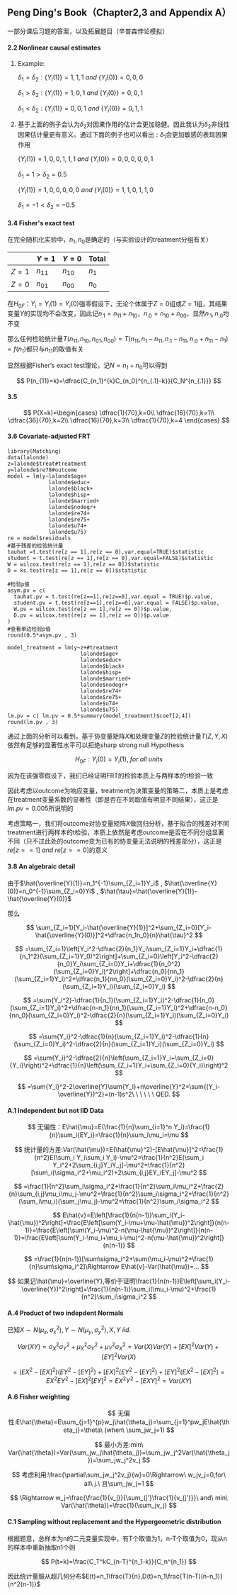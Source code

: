 ## Peng Ding's Book（Chapter2,3 and Appendix A）

一部分课后习题的答案，以及拓展题目（辛普森悖论模拟）
#### 2.2 Nonlinear causal estimates

1.  Example:

    $\delta_1=\delta_2:\{Y_i(1)\}=1,1,1\ and\ \{Y_i(0)\}=0,0,0$

    $\delta_1>\delta_2:\{Y_i(1)\}=1,0,1\ and\ \{Y_i(0)\}=0,0,1$

    $\delta_1<\delta_2:\{Y_i(1)\}=0,0,1\ and\ \{Y_i(0)\}=0,1,1$

2.  基于上面的例子会认为$\delta_2$对因果作用的估计会更加稳健。因此我认为$\delta_2$非线性因果估计量更有意义。通过下面的例子也可以看出$:\delta_1$会更加敏感的表现因果作用

    $\{Y_i(1)\}=1,0,0,1,1,1\ and\ \{Y_i(0)\}=0,0,0,0,0,1$

    $\delta_1=1>\delta_2=0.5$

    $\{Y_i(1)\}=1,0,0,0,0,0\ and\ \{Y_i(0)\}=1,1,0,1,1,0$

    $\delta_1=-1<\delta_2=-0.5$

#### 3.4 Fisher's exact test

在完全随机化实验中，$n_1,n_0$是确定的（与实验设计的treatment分组有关）

|       | $Y=1$    | $Y=0$    | Total |
|-------|----------|----------|-------|
| $Z=1$ | $n_{11}$ | $n_{10}$ | $n_1$ |
| $Z=0$ | $n_{01}$ | $n_{00}$ | $n_0$ |

在$H_{0F}：Y_i=Y_i(1)=Y_i(0)$强零假设下，无论个体属于$Z=0$组或$Z=1$组，其结果变量$Y$的实现均不会改变，因此记$n_{.1}=n_{11}+n_{10}，n_{.0}=n_{10}+n_{00}$，显然$n_{.1},n_{.0}$均不变

那么任何检验统计量$T(n_{11},n_{10},n_{01},n_{00})=T(n_{11},n_1-n_{11},n_{.1}-n_{11},n_{.0}+n_{11}-n_1)=f(n_1)$都只与$n_{11}$的取值有关

显然根据Fisher‘s exact test理论，记$N=n_1+n_0$可以得到

$$
P(n_{11}=k)=\dfrac{C_{n_1}^{k}C_{n_0}^{n_{.1}-k}}{C_N^{n_{.1}}}
$$

#### 3.5

$$
P(X=k)=\begin{cases}
\dfrac{1}{70},k=0\\
\dfrac{16}{70},k=1\\
\dfrac{36}{70},k=2\\
\dfrac{16}{70},k=3\\
\dfrac{1}{70},k=4
\end{cases}
$$

#### 3.6 Covariate-adjusted FRT

```{r}
library(Matching)
data(lalonde)
z=lalonde$treat#treatment
y=lalonde$re78#outcome
model = lm(y~lalonde$age+
             lalonde$educ+
             lalonde$black+
             lalonde$hisp+
             lalonde$married+
             lalonde$nodegr+
             lalonde$re74+
             lalonde$re75+
             lalonde$u74+
             lalonde$u75)
re = model$residuals
#基于残差的检验统计量
tauhat =t.test(re[z == 1],re[z == 0],var.equal=TRUE)$statistic
student = t.test(re[z == 1],re[z == 0],var.equal=FALSE)$statistic
W = wilcox.test(re[z == 1],re[z == 0])$statistic
D = ks.test(re[z == 1],re[z == 0])$statistic
```

```{r}
#检验p值
asym.pv = c(
  tauhat.pv = t.test(re[z==1],re[z==0],var.equal = TRUE)$p.value,
  student.pv = t.test(re[z==1],re[z==0],var.equal = FALSE)$p.value,
  W.pv = wilcox.test(re[z == 1],re[z == 0])$p.value,
  D.pv = wilcox.test(re[z == 1],re[z == 0])$p.value
)
#查看单边检验p值
round(0.5*asym.pv , 3)
```

```{r}
model_treatment = lm(y~z+#treatment
                       lalonde$age+
                       lalonde$educ+
                       lalonde$black+
                       lalonde$hisp+
                       lalonde$married+
                       lalonde$nodegr+
                       lalonde$re74+
                       lalonde$re75+
                       lalonde$u74+
                       lalonde$u75)
lm.pv = c( lm.pv = 0.5*summary(model_treatment)$coef[2,4])
round(lm.pv , 3)
```

通过上面的分析可以看到，基于协变量矩阵$X$和处理变量$Z$的检验统计量$T(Z,Y,X)$依然有足够的显著性水平可以拒绝sharp strong null Hypothesis

$$
H_{0F}:Y_i(0)=Y_i(1),\ for\ all\ units
$$

因为在该强零假设下，我们已经证明FRT的检验本质上与两样本的t检验一致

因此考虑以outcome为响应变量，treatment为决策变量的策略二，本质上是考虑在treatment变量系数的显著性（即是否在不同取值有明显不同结果），这正是$lm.pv=0.005$所说明的

考虑策略一，我们将outcome对协变量矩阵$X$做回归分析，基于拟合的残差对不同treatment进行两样本的t检验，本质上依然是考虑outcome是否在不同分组显著不同（只不过此处的outcome变为已有的协变量无法说明的残差部分），这正是$re[z==1]\ and\ re[z==0]$的意义

#### 3.8 An algebraic detail

由于$\hat{\overline{Y}(1)}=n_1^{-1}\sum_{Z_i=1}Y_i$ , $\hat{\overline{Y}(0)}=n_0^{-1}\sum_{Z_i=0}Yi$ , $\hat{\tau}=\hat{\overline{Y}(1)}-\hat{\overline{Y}(0)}$

那么

$$
\sum_{Z_i=1}[Y_i-\hat{\overline{Y}(1)}]^2+\sum_{Z_i=0}[Y_i-\hat{\overline{Y}(0)}]^2+\dfrac{n_1n_0}{n}\hat{\tau}^2
$$

$$
=\sum_{Z_i=1}\left[Y_i^2-\dfrac{2}{n_1}Y_i\sum_{Z_i=1}Y_i+\dfrac{1}{n_1^2}(\sum_{Z_i=1}Y_0)^2\right]+\sum_{Z_i=0}\left[Y_i^2-\dfrac{2}{n_0}Y_i\sum_{Z_i=0}Y_i+\dfrac{1}{n_0^2}(\sum_{Z_i=0}Y_i)^2\right]+\dfrac{n_0}{nn_1}(\sum_{Z_i=1}Y_i)^2+\dfrac{n_1}{nn_0}(\sum_{Z_i=0}Y_i)^2-\dfrac{2}{n}(\sum_{Z_i=1}Y_i)(\sum_{Z_i=0}Y_i)
$$

$$
=\sum{Y_i^2}-\dfrac{1}{n_1}(\sum_{Z_i=1}Y_i)^2-\dfrac{1}{n_0}(\sum_{Z_i=1}Y_i)^2+\dfrac{n-n_1}{nn_1}(\sum_{Z_i=1}Y_i)^2+\dfrac{n-n_0}{nn_0}(\sum_{Z_i=0}Y_i)^2-\dfrac{2}{n}(\sum_{Z_i=1}Y_i)(\sum_{Z_i=0}Y_i)
$$

$$
=\sum{Y_i}^2-\dfrac{1}{n}(\sum_{Z_i=1}Y_i)^2-\dfrac{1}{n}(\sum_{Z_i=0}Y_i)^2-\dfrac{2}{n}(\sum_{Z_i=1}Y_i)(\sum_{Z_i=0}Y_i)
$$

$$
=\sum{Y_i}^2-\dfrac{2}{n}\left(\sum_{Z_i=1}Y_i+\sum_{Z_i=0}{Y_i}\right)^2+\dfrac{1}{n}\left(\sum_{Z_i=1}Y_i+\sum_{Z_i=0}{Y_i}\right)^2
$$

$$
=\sum{Y_i}^2-2\overline{Y}\sum{Y_i}+n\overline{Y}^2=\sum{(Y_i-\overline{Y})^2}=(n-1)s^2\ \ \ \ \ \ QED.
$$

#### A.1 Independent but not IID Data

$$
无偏性：E\hat{\mu}=E(\frac{1}{n}\sum_{i=1}^n Y_i)=\frac{1}{n}\sum_i{EY_i}=\frac{1}{n}\sum_i\mu_i=\mu
$$

$$
统计量的方差:Var(\hat{\mu})=E(\hat{\mu}^2)-[E\hat{\mu}]^2=\frac{1}{n^2}E(\sum_i Y_i\sum_i Y_i)-\mu^2=\frac{1}{n^2}E[\sum_i Y_i^2+2\sum_{i,j}Y_iY_j]-\mu^2=\frac{1}{n^2}[\sum_i(\sigma_i^2+\mu_i^2)+2\sum_{i,j}EY_iEY_j]-\mu^2
$$

$$
=\frac{1}{n^2}\sum_i\sigma_i^2+\frac{1}{n^2}\sum_i\mu_i^2+\frac{2}{n}\sum_{i,j}\mu_i\mu_j-\mu^2=\frac{1}{n^2}\sum_i\sigma_i^2+\frac{1}{n^2}(\sum_i\mu_i)(\sum_j\mu_j)-\mu^2=\frac{1}{n^2}\sum_i\sigma_i^2
$$

$$
E\hat{v}=E\left[\frac{1}{n(n-1)}\sum_i(Y_i-\hat{\mu})^2\right]=\frac{E\left[\sum(Y_i-\mu+\mu-\hat{\mu})^2\right]}{n(n-1)}=\frac{E\left[\sum(Y_i-\mu)^2-n(\mu-\hat{\mu})^2\right]}{n(n-1)}=\frac{E\left[\sum(Y_i-\mu_i+\mu_i-\mu)^2-n(\mu-\hat{\mu})^2\right]}{n(n-1)}
$$

$$
=\frac{1}{n(n-1)}[\sum\sigma_i^2+\sum(\mu_i-\mu)^2+\frac{1}{n}\sum\sigma_i^2]\Rightarrow E\hat{v}-Var(\hat{\mu})=...
$$

$$
如果记\hat{\mu}=\overline{Y},等价于证明\frac{1}{n(n-1)}E\left[\sum_i(Y_i-\overline{Y})^2\right]=\frac{1}{n(n-1)}\sum_i(\mu_i-\mu)^2+\frac{1}{n^2}\sum_i\sigma_i^2
$$

#### A.4 Product of two indepdent Normals

已知$X\sim N(\mu_x,\sigma_x^2),Y\sim N(\mu_y,\sigma_y^2),X,Y\ iid.$

$$
Var(XY)=\sigma_X^2\sigma_Y^2+\mu_X^2\sigma_Y^2+\mu_Y^2\sigma_X^2=Var(X)Var(Y)+[EX]^2Var(Y)+[EY]^2Var(X)
$$

$$
=(EX^2-[EX]^2)(EY^2-[EY]^2)+[EX]^2(EY^2-[EY]^2)+[EY]^2(EX^2-[EX]^2)=EX^2EY^2-[EX]^2[EY]^2=EX^2Y^2-[EXY]^2=Var(XY)
$$

#### A.6 Fisher weighting

$$
无偏性:E\hat{\theta}=E\sum_{j=1}^{p}w_j\hat{\theta_j}=\sum_{j=1}^pw_jE\hat{\theta_j}=\theta\ (when\ \sum_jw_j=1)
$$

$$
最小方差:min\ Var(\hat{\theta})=Var(\sum_jw_j\hat{\theta_j})=\sum_jw_j^2Var(\hat{\theta_j})=\sum_jw_j^2v_j
$$

$$
考虑利用:\frac{\partial\sum_jw_j^2v_j}{w}=0\Rightarrow\ w_jv_j=0,for\ all\ j.\ 且\sum_jw_j=1
$$

$$
\Rightarrow w_j=\frac{\frac{1}{v_j}}{\sum_{j'}\frac{1}{v_{j'}}}\ and\ min\ Var(\hat{\theta})=\frac{1}{\sum_jv_j}
$$

#### C.1 Sampling without replacement and the Hypergeometric distribution

根据题意，总样本为n的二元变量实现中，有T个取值为1，n-T个取值为0，现从n的样本中重新抽取n1个则

$$
P(t=k)=\frac{C_T^kC_{n-T}^{n_1-k}}{C_n^{n_1}}
$$

因此统计量服从超几何分布$E(t)=n_1\frac{T}{n},D(t)=n_1\frac{T(n-T)(n-n_1)}{n^2(n-1)}$